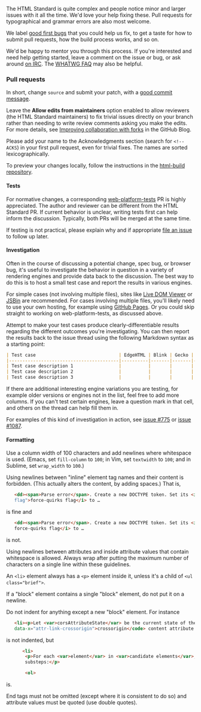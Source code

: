 The HTML Standard is quite complex and people notice minor and larger issues with it all the time. We'd love your help fixing these. Pull requests for typographical and grammar errors are also most welcome.

We label [good first bugs](https://github.com/whatwg/html/labels/good%20first%20bug) that you could help us fix, to get a taste for how to submit pull requests, how the build process works, and so on.

We'd be happy to mentor you through this process. If you're interested and need help getting started, leave a comment on the issue or bug, or ask around [on IRC](https://wiki.whatwg.org/wiki/IRC). The [WHATWG FAQ](https://wiki.whatwg.org/wiki/FAQ) may also be helpful.

### Pull requests

In short, change `source` and submit your patch, with a [good commit message](https://github.com/erlang/otp/wiki/Writing-good-commit-messages).

Leave the **Allow edits from maintainers** option enabled to allow reviewers (the HTML Standard maintainers) to fix trivial issues directly on your branch rather than needing to write review comments asking you make the edits.  For more details, see [Improving collaboration with forks](https://github.com/blog/2247-improving-collaboration-with-forks) in the GitHub Blog.

Please add your name to the Acknowledgments section (search for `<!-- ACKS`) in your first pull request, even for trivial fixes. The names are sorted lexicographically.

To preview your changes locally, follow the instructions in the [html-build repository](https://github.com/whatwg/html-build).

#### Tests

For normative changes, a corresponding [web-platform-tests](https://github.com/w3c/web-platform-tests) PR is highly appreciated. The author and reviewer can be different from the HTML Standard PR. If current behavior is unclear, writing tests first can help inform the discussion. Typically, both PRs will be merged at the same time.

If testing is not practical, please explain why and if appropriate [file an issue](https://github.com/w3c/web-platform-tests/issues/new) to follow up later.

#### Investigation

Often in the course of discussing a potential change, spec bug, or browser bug, it's useful to investigate the behavior in question in a variety of rendering engines and provide data back to the discussion. The best way to do this is to host a small test case and report the results in various engines.

For simple cases (not involving multiple files), sites like [Live DOM Viewer](https://software.hixie.ch/utilities/js/live-dom-viewer/) or [JSBin](https://jsbin.com/) are recommended. For cases involving multiple files, you'll likely need to use your own hosting, for example using [GitHub Pages](https://pages.github.com/). Or you could skip straight to working on web-platform-tests, as discussed above.

Attempt to make your test cases produce clearly-differentiable results regarding the different outcomes you're investigating. You can then report the results back to the issue thread using the following Markdown syntax as a starting point:

```markdown
| Test case                               | EdgeHTML | Blink | Gecko | WebKit
|-----------------------------------------|----------|-------|-------|-------|
| Test case description 1                 |          |       |       |       |
| Test case description 2                 |          |       |       |       |
| Test case description 3                 |          |       |       |       |
```

If there are additional interesting engine variations you are testing, for example older versions or engines not in the list, feel free to add more columns. If you can't test certain engines, leave a question mark in that cell, and others on the thread can help fill them in.

For examples of this kind of investigation in action, see [issue #775](https://github.com/whatwg/html/issues/775#issuecomment-190796607) or [issue #1087](https://github.com/whatwg/html/issues/1087#issue-150128324).

#### Formatting

Use a column width of 100 characters and add newlines where whitespace is used. (Emacs, set `fill-column` to `100`; in Vim, set `textwidth` to `100`; and in Sublime, set `wrap_width` to `100`.)

Using newlines between "inline" element tag names and their content is forbidden. (This actually alters the content, by adding spaces.) That is,
```html
   <dd><span>Parse error</span>. Create a new DOCTYPE token. Set its <i data-x="force-quirks
   flag">force-quirks flag</i> to …
```
is fine and
```html
   <dd><span>Parse error</span>. Create a new DOCTYPE token. Set its <i data-x="force-quirks flag">
   force-quirks flag</i> to …
```
is not.

Using newlines between attributes and inside attribute values that contain whitespace is allowed.
Always wrap after putting the maximum number of characters on a single line within these guidelines.

An `<li>` element always has a `<p>` element inside it, unless it's a child of `<ul class="brief">`.

If a "block" element contains a single "block" element, do not put it on a newline.

Do not indent for anything except a new "block" element. For instance
```html
   <li><p>Let <var>corsAttributeState</var> be the current state of the element's <code
   data-x="attr-link-crossorigin">crossorigin</code> content attribute.</p></li>
```
is not indented, but
```html
      <li>
       <p>For each <var>element</var> in <var>candidate elements</var>, run the following
       substeps:</p>

       <ol>
```
is.

End tags must not be omitted (except where it is consistent to do so) and attribute values must be quoted (use double quotes).
